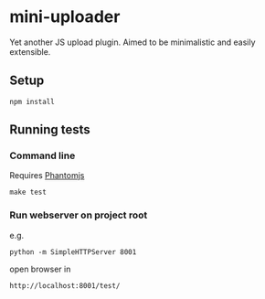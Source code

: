 # mini-uploader

Yet another JS upload plugin. Aimed to be minimalistic and easily extensible.

## Setup

    npm install

## Running tests

### Command line

Requires [Phantomjs](http://phantomjs.org/)

    make test

### Run webserver on project root

  e.g. 
  
    python -m SimpleHTTPServer 8001
    
  open browser in 
  
    http://localhost:8001/test/


